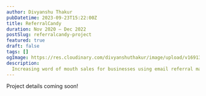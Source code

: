 ```yaml
---
author: Divyanshu Thakur
pubDatetime: 2023-09-23T15:22:00Z
title: ReferralCandy
duration: Nov 2020 — Dec 2022
postSlug: referralcandy-project
featured: true
draft: false
tags: []
ogImage: https://res.cloudinary.com/divyanshuthakur/image/upload/v1691313764/referralcandy-cover_zb7qhi.webp
description:
  Increasing word of mouth sales for businesses using email referral marketing
---
```


Project details coming soon!
